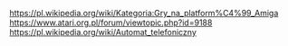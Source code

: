 https://pl.wikipedia.org/wiki/Kategoria:Gry_na_platform%C4%99_Amiga
https://www.atari.org.pl/forum/viewtopic.php?id=9188
https://pl.wikipedia.org/wiki/Automat_telefoniczny

